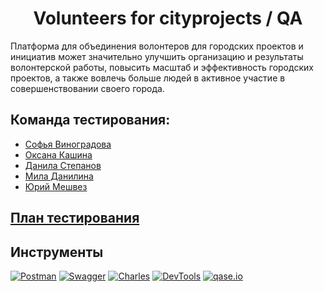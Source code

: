 <h1 align="center">
Volunteers for cityprojects / QA
</h1>

Платформа для объединения волонтеров для городских проектов и инициатив может значительно улучшить организацию и результаты волонтерской работы, повысить масштаб и эффективность городских проектов, а также вовлечь больше людей в активное участие в совершенствовании своего города.

## Команда тестирования:
- [Софья Виноградова](https://github.com/Twilight-Messiah)
- [Оксана Кашина](https://github.com/KashinaOksi)
- [Данила Степанов](https://github.com/danilastepanov)
- [Мила Данилина](https://github.com/mimimila)
- [Юрий Мешвез](https://github.com/meshvez01)
## [План тестирования](https://docs.google.com/document/d/1aJxE3HqGL7-Fji1ff7yI0kHS0APkjkd8mOPbhxyoZxY/edit?usp=sharing)

## Инструменты
[![Postman][Postman-badge]][Postman-url]
[![Swagger][Swagger-badge]][Swagger-url]
[![Charles][Charles-badge]][Charles-url]
[![DevTools][DevTools-badge]][DevTools-url]
[![qase.io][qase.io-badge]][qase.io-url]


<!-- MARKDOWN LINKS & BADGES -->

[qase.io-url]: https://www.qase.io/

[qase.io-badge]: https://i123.fastpic.org/big/2024/0221/ca/2f2409704ce5c9dace54bc7d9aa366ca.png

[Charles-url]: https://www.charlesproxy.com/

[Charles-badge]: https://i123.fastpic.org/big/2024/0221/1f/22782a705dcbeab31aa4acbf1367601f.png

[Postman-url]: https://www.postman.com/

[Postman-badge]: https://img.shields.io/badge/Postman-FF6C37?style=for-the-badge&logo=postman&logoColor=white

[Swagger-url]: https://swagger.io/

[Swagger-badge]: https://img.shields.io/badge/-Swagger-%23Clojure?style=for-the-badge&logo=swagger&logoColor=white

[DevTools-url]: https://developer.chrome.com/docs/devtools?hl=ru

[DevTools-badge]: https://i123.fastpic.org/big/2024/0221/fb/29d6776fcb4717e1242926383663f6fb.png

[DevTools-url]: https://developer.chrome.com/docs/devtools?hl=ru

[DevTools-badge]: https://i123.fastpic.org/big/2024/0221/94/c88c2cf392cd16d8d26c62a1cc9ea594.png

